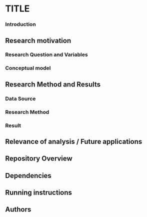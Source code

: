 # TITLE


### Introduction


## Research motivation 
### Research Question and Variables 
### Conceptual model


## Research Method and Results 
### Data Source
### Research Method
### Result  


## Relevance of analysis / Future applications


## Repository Overview


## Dependencies


## Running instructions


## Authors
